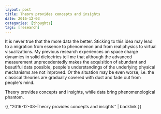 ```yaml
---
layout: post
title: Theory provides concepts and insights
date: 2016-12-03
categories: [thoughts]
tags: [research]
---
```


It is never true that the more data the better. Sticking to this idea may lead to a migration from essence to phenomenon and from real physics to virtual visualizations. My previous research experiences on space charge dynamics in solid dielectrics tell me that although the advanced measurement unprecedentedly makes the acquisition of abundant and beautiful data possible, people's understandings of the underlying physical mechanisms are not improved. Or the situation may be even worse, i.e. the classical theories are gradually covered with dust and fade out from people's mind.

Theory provides concepts and insights, while data bring phenomenological phantom.

{{ "2016-12-03-Theory provides concepts and insights" | backlink }}
